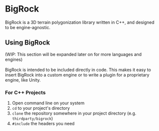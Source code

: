 # BigRock
BigRock is a 3D terrain polygonization library written in C++, and designed to be engine-agnostic.
## Using BigRock
(WIP: This section will be expanded later on for more languages and engines)<br><br>
BigRock is intended to be included directly in code. This makes it easy to insert BigRock into a custom engine or to write a plugin for a proprietary engine, like Unity.
### For C++ Projects
1. Open command line on your system
2. `cd` to your project's directory
3. `clone` the repository somewhere in your project directory (e.g. `thirdparty/bigrock`)
4. `#include` the headers you need

